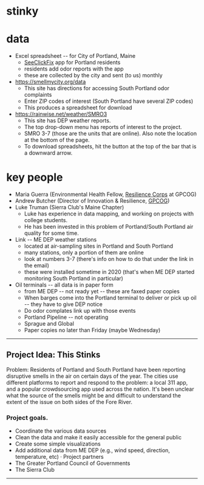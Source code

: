 # stinky

# data

* Excel spreadsheet -- for City of Portland, Maine
  * [SeeClickFix](https://seeclickfix.com/portland_2) app for Portland residents
  * residents add odor reports with the app
  * these are collected by the city and sent (to us) monthly
* https://smellmycity.org/data
  * This site has directions for accessing South Portland odor complaints
  * Enter ZIP codes of interest (South Portland have several ZIP codes) 
  * This produces a spreadsheet for download
* https://rainwise.net/weather/SMRO3
  * This site has DEP weather reports. 
  * The top drop-down menu has reports of interest to the project. 
  * SMRO 3-7 (those are the units that are online). Also note the location at the bottom of the page. 
  * To download spreadsheets, hit the button at the top of the bar that is a downward arrow.

# key people

* Maria Guerra (Environmental Health Fellow, [Resilience Corps](https://www.gpcog.org/472/Resilience-Corps) at GPCOG)
* Andrew Butcher (Director of Innovation & Resilience, [GPCOG](https://www.gpcog.org))
* Luke Truman (Sierra Club's Maine Chapter)
  * Luke has experience in data mapping, and working on projects with college students.
  * He has been invested in this problem of Portland/South Portland air quality for some time.
* Link -- ME DEP weather stations
  * located at air-sampling sites in Portland and South Portland
  * many stations, only a portion of them are online
  * look at numbers 3-7 (there's info on how to do that under the link in the email)
  * these were installed sometime in 2020 (that's when ME DEP started monitoring South Portland in particular)
* Oil terminals -- all data is in paper form
  * from ME DEP -- not ready yet -- these are faxed paper copies
  * When barges come into the Portland terminal to deliver or pick up oil -- they have to give DEP notice
  * Do odor complates link up with those events
  * Portland Pipeline -- not operating
  * Sprague and Global
  * Paper copies  no later than Friday (maybe Wednesday)

---

## Project Idea: This Stinks

Problem: Residents of Portland and South Portland have been reporting disruptive smells in the air on certain days of the year. The cities use different platforms to report and respond to the problem: a local 311 app, and a popular crowdsourcing app used across the nation. It's been unclear what the source of the smells might be and difficult to understand the extent of the issue on both sides of the Fore River.

### Project goals.

* Coordinate the various data sources
* Clean the data and make it easily accessible for the general public
* Create some simple visualizations
* Add additional data from ME DEP (e.g., wind speed, direction, temperature, etc)
· Project partners
* The Greater Portland Council of Governments
* The Sierra Club

---
